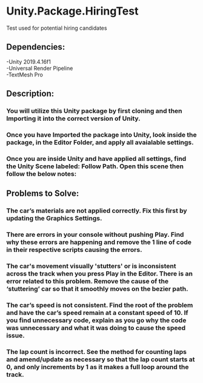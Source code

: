 # Unity.Package.HiringTest
Test used for potential hiring candidates

## Dependencies:
-Unity 2019.4.16f1 <br>
-Universal Render Pipeline <br>
-TextMesh Pro <br>

## Description:
### You will utilize this Unity package by first cloning and then Importing it into the correct version of Unity. 
### Once you have Imported the package into Unity, look inside the package, in the Editor Folder, and apply all avaialable settings.
### Once you are inside Unity and have applied all settings, find the Unity Scene labeled: Follow Path. Open this scene then follow the below notes:

## Problems to Solve:
### The car’s materials are not applied correctly. Fix this first by updating the Graphics Settings.
### There are errors in your console without pushing Play. Find why these errors are happening and remove the 1 line of code in their respective scripts causing the errors.
### The car's movement visually 'stutters' or is inconsistent across the track when you press Play in the Editor. There is an error related to this problem. Remove the cause of the ‘stuttering’ car so that it smoothly moves on the bezier path.
### The car’s speed is not consistent. Find the root of the problem and have the car’s speed remain at a constant speed of 10. If you find unnecessary code, explain as you go why the code was unnecessary and what it was doing to cause the speed issue.
### The lap count is incorrect. See the method for counting laps and amend/update as necessary so that the lap count starts at 0, and only increments by 1 as it makes a full loop around the track.


